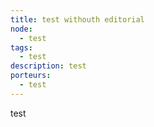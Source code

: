 ```yaml
---
title: test withouth editorial
node:
  - test
tags:
  - test
description: test
porteurs:
  - test
---
```

test

